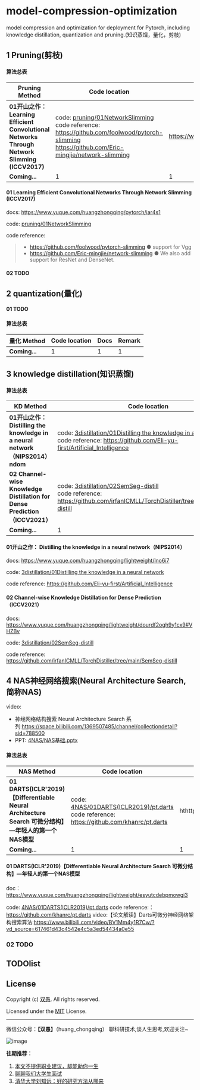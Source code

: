 <!--
 * @Description: 
 * @Author: HCQ
 * @Company(School): UCAS
 * @Email: 1756260160@qq.com
 * @Date: 2022-10-16 10:28:52
 * @LastEditTime: 2022-12-07 20:11:34
 * @FilePath: /model-compression-optimization/README.md
-->
# model-compression-optimization
model compression and optimization for deployment for Pytorch, including knowledge distillation, quantization and pruning.(知识蒸馏，量化，剪枝)



## 1 Pruning(剪枝)


#### 算法总表
| **Pruning Method** | **Code location** | **Docs** | **Remark** |
| --- | --- | --- | --- |
| **01开山之作：Learning Efficient Convolutional Networks Through Network Slimming (ICCV2017)** | code: [pruning/01NetworkSlimming](pruning/01NetworkSlimming) <br> code reference: <br> https://github.com/foolwood/pytorch-slimming <br>  https://github.com/Eric-mingjie/network-slimming| https://www.yuque.com/huangzhongqing/pytorch/iar4s1 | placeholder |
| **Coming...** | 1 | 1 | 1 |


#### 01 Learning Efficient Convolutional Networks Through Network Slimming (ICCV2017)
docs: https://www.yuque.com/huangzhongqing/pytorch/iar4s1

code: [pruning/01NetworkSlimming](pruning/01NetworkSlimming)

code reference:
>* https://github.com/foolwood/pytorch-slimming
● support for Vgg
>* https://github.com/Eric-mingjie/network-slimming
● We also add support for ResNet and DenseNet.



#### 02 TODO




## 2 quantization(量化)


#### 01 TODO


#### 算法总表

| **量化 Method** | **Code location** | **Docs** | **Remark** |
| --- | --- | --- | --- |
| **Coming...** | 1 | 1 | 1 |



## 3 knowledge distillation(知识蒸馏)

#### 算法总表
| **KD Method** | **Code location** | **Docs** | **Remark** |
| --- | --- | --- | --- |
| **01开山之作： Distilling the knowledge in a neural network（NIPS2014）ndom** | code: [3distillation/01Distilling the knowledge in a neural network](3distillation/01Distilling_the_knowledge_in_a_neural_network)<br>code reference: https://github.com/Eli-yu-first/Artificial_Intelligence | https://www.yuque.com/huangzhongqing/lightweight/lno6i7 | 1 |
| **02  Channel-wise Knowledge Distillation for Dense Prediction（ICCV2021）** | code: [3distillation/02SemSeg-distill](3distillation/02SemSeg-distill) <br> code reference: https://github.com/irfanICMLL/TorchDistiller/tree/main/SemSeg-distill | https://www.yuque.com/huangzhongqing/lightweight/dourdf2ogh9y1cx9#VHZBv | 1 |
| **Coming...** | 1 | 1 | 1 |



#### 01开山之作： Distilling the knowledge in a neural network（NIPS2014）


docs: https://www.yuque.com/huangzhongqing/lightweight/lno6i7

code: [3distillation/01Distilling the knowledge in a neural network](3distillation/01Distilling_the_knowledge_in_a_neural_network)


code reference: https://github.com/Eli-yu-first/Artificial_Intelligence


#### 02  Channel-wise Knowledge Distillation for Dense Prediction（ICCV2021）


docs: https://www.yuque.com/huangzhongqing/lightweight/dourdf2ogh9y1cx9#VHZBv

code: [3distillation/02SemSeg-distill](3distillation/02SemSeg-distill)


code reference: https://github.com/irfanICMLL/TorchDistiller/tree/main/SemSeg-distill


## 4 NAS神经网络搜索(Neural Architecture Search,简称NAS)

video:
* 神经网络结构搜索 Neural Architecture Search 系列:https://space.bilibili.com/1369507485/channel/collectiondetail?sid=788500
* PPT: [4NAS/NAS基础.pptx](4NAS/NAS基础.pptx)



#### 算法总表
| **NAS Method** | **Code location** | **Docs** | **Remark** |
| --- | --- | --- | --- |
| **01 DARTS(ICLR'2019)【Differentiable Neural Architecture Search 可微分结构】—年轻人的第一个NAS模型** | code: [4NAS/01DARTS(ICLR2019)/pt.darts](4NAS/01DARTS(ICLR2019)/pt.darts) <br> code reference: <br> https://github.com/khanrc/pt.darts | hthttps://www.yuque.com/huangzhongqing/lightweight/esyutcdebpmowgi3 | video:【论文解读】Darts可微分神经网络架构搜索算法:https://www.bilibili.com/video/BV1Mm4y1R7Cw/?vd_source=617461d43c4542e4c5a3ed54434a0e55 |
| **Coming...** | 1 | 1 | 1 |


#### 01 DARTS(ICLR'2019)【Differentiable Neural Architecture Search 可微分结构】—年轻人的第一个NAS模型

doc：https://www.yuque.com/huangzhongqing/lightweight/esyutcdebpmowgi3

code: [4NAS/01DARTS(ICLR2019)/pt.darts](4NAS/01DARTS(ICLR2019)/pt.darts)
code reference:：https://github.com/khanrc/pt.darts
video:【论文解读】Darts可微分神经网络架构搜索算法:https://www.bilibili.com/video/BV1Mm4y1R7Cw/?vd_source=617461d43c4542e4c5a3ed54434a0e55

### 02 TODO

## TODOlist










## License

Copyright (c) [双愚](https://github.com/HuangCongQing). All rights reserved.

Licensed under the [MIT](./LICENSE) License.



---


微信公众号：**【双愚】**（huang_chongqing） 聊科研技术,谈人生思考,欢迎关注~

![image](https://user-images.githubusercontent.com/20675770/169835565-08fc9a49-573e-478a-84fc-d9b7c5fa27ff.png)

**往期推荐：**
1. [本文不提供职业建议，却能助你一生](https://mp.weixin.qq.com/s/rBR62qoAEeT56gGYTA0law)
2. [聊聊我们大学生面试](https://mp.weixin.qq.com/s?__biz=MzI4OTY1MjA3Mg==&mid=2247484016&idx=1&sn=08bc46266e00572e46f3e5d9ffb7c612&chksm=ec2aae77db5d276150cde1cb1dc6a53e03eba024adfbd1b22a048a7320c2b6872fb9dfef32aa&scene=178&cur_album_id=2253272068899471368#rd)
3. [清华大学刘知远：好的研究方法从哪来](https://mp.weixin.qq.com/s?__biz=MzI4OTY1MjA3Mg==&mid=2247486340&idx=1&sn=6c5f69bb37d91a343b1a1e7f6929ddae&chksm=ec2aa783db5d2e95ba4c472471267721cafafbe10c298a6d5fae9fed295f455a72f783872249&scene=178&cur_album_id=1855544495514140673#rd)

